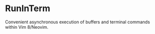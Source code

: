 # RunInTerm
Convenient asynchronous execution of buffers and terminal commands within Vim 8/Neovim.
